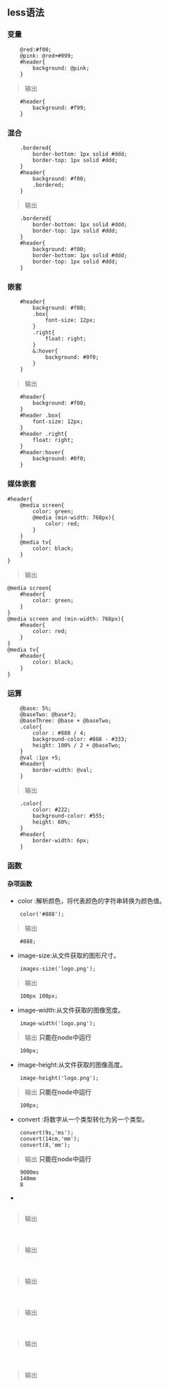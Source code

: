 ## less语法
### 变量
```
	@red:#f00;
	@pink: @red+#099;
	#header{
		background: @pink;
	}
```
> 输出
```
	#header{
		background: #f99;
	}
```
### 混合
```
	.bordered{
		border-bottom: 1px solid #ddd;
		border-top: 1px solid #ddd;
	}
	#header{
		background: #f00;
		.bordered;
	}
```
> 输出
```
	.bordered{
		border-bottom: 1px solid #ddd;
		border-top: 1px solid #ddd;
	}
	#header{
		background: #f00;
		border-bottom: 1px solid #ddd;
		border-top: 1px solid #ddd;
	}
```
### 嵌套
```
	#header{
		background: #f00;
		.box{
			font-size: 12px;
		}
		.right{
			float: right;
		}
		&:hover{
			background: #0f0;
		}
	}
```
> 输出
```
	#header{
		background: #f00;
	}
	#header .box{
		font-size: 12px;
	}
	#header .right{
		float: right;
	}	
	#header:hover{
		background: #0f0;
	}
```
### 媒体嵌套
```
#header{
	@media screen{
		color: green;
		@media (min-width: 768px){
			color: red;
		}
	}
	@media tv{
		color: black;
	}
}
```
> 输出
```
@media screen{
	#header{
		color: green;
	}
}
@media screen and (min-width: 768px){
	#header{
		color: red;
	}
}
@media tv{
	#header{
		color: black;
	}
}
```
### 运算
```
	@base: 5%;
	@baseTwo: @base*2;
	@baseThree: @base + @baseTwo;
	.color{
		color : #888 / 4;
		background-color: #888 - #333;
		height: 100% / 2 + @baseTwo;
	}
	@val :1px +5;
	#header{
		border-width: @val;
	}
```
> 输出
```
	.color{
		color: #222;
		background-color: #555;
		height: 60%;
	}
	#header{
		border-width: 6px;
	}
```
### 函数
#### 杂项函数
* color :解析颜色，将代表颜色的字符串转换为颜色值。
```
	color('#888');
```
> 输出
```
	#888;
```
* image-size:从文件获取的图形尺寸。
```
	images-size('logo.png');
```
> 输出
```
	100px 100px;
```
* image-width:从文件获取的图像宽度。
```
	image-width('logo.png');
```
> 输出 <b>只能在node中运行</b>
```
	100px;
```
* image-height:从文件获取的图像高度。
```
	image-height('logo.png');
```
> 输出 <b>只能在node中运行</b>
```
	100px;
```
* convert :将数字从一个类型转化为另一个类型。
```
	convert(9s,'ms');
	convert(14cm,'mm');
	convert(8,'mm');
```
> 输出 <b>只能在node中运行</b>
```
	9000ms
	140mm
	8
```
* 
```

```
> 输出
```

```
###
```

```
> 输出
```

```
###
```

```
> 输出
```

```
###
```

```
> 输出
```

```
###
```

```
> 输出
```

```



































###
```

```
> 输出
```

```